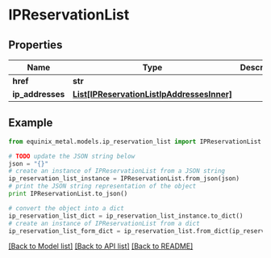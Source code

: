 # IPReservationList


## Properties
Name | Type | Description | Notes
------------ | ------------- | ------------- | -------------
**href** | **str** |  | [optional] 
**ip_addresses** | [**List[IPReservationListIpAddressesInner]**](IPReservationListIpAddressesInner.md) |  | [optional] 

## Example

```python
from equinix_metal.models.ip_reservation_list import IPReservationList

# TODO update the JSON string below
json = "{}"
# create an instance of IPReservationList from a JSON string
ip_reservation_list_instance = IPReservationList.from_json(json)
# print the JSON string representation of the object
print IPReservationList.to_json()

# convert the object into a dict
ip_reservation_list_dict = ip_reservation_list_instance.to_dict()
# create an instance of IPReservationList from a dict
ip_reservation_list_form_dict = ip_reservation_list.from_dict(ip_reservation_list_dict)
```
[[Back to Model list]](../README.md#documentation-for-models) [[Back to API list]](../README.md#documentation-for-api-endpoints) [[Back to README]](../README.md)


